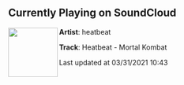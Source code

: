 ## Currently Playing on SoundCloud

[<img align="left" width="100" src="https://i1.sndcdn.com/artworks-Sm5tz6j3A7Q5-0-t500x500.png">](https://soundcloud.com/heatbeat/heatbeat-mortal-kombat)

**Artist**: heatbeat 

**Track**: Heatbeat - Mortal Kombat

Last updated at 03/31/2021 10:43
